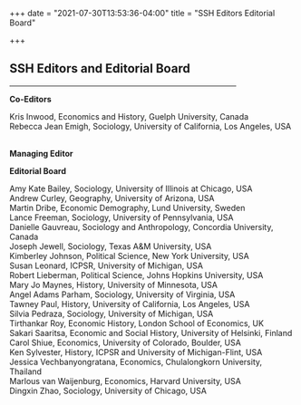 +++
date = "2021-07-30T13:53:36-04:00"
title = "SSH Editors Editorial Board"

+++

## **SSH Editors and Editorial Board**

<hr width=400; align=left> 

**Co-Editors**  
  
Kris Inwood, Economics and History, Guelph University, Canada  
Rebecca Jean Emigh, Sociology, University of California, Los Angeles, USA    
<br />

**Managing Editor**  

**Editorial Board**  

Amy Kate Bailey, Sociology, University of Illinois at Chicago, USA  
Andrew Curley, Geography, University of Arizona, USA  
Martin Dribe, Economic Demography, Lund University, Sweden    
Lance Freeman, Sociology, University of Pennsylvania, USA  
Danielle Gauvreau, Sociology and Anthropology, Concordia University, Canada  
Joseph Jewell, Sociology, Texas A&M University, USA  
Kimberley Johnson, Political Science, New York University, USA  
Susan Leonard, ICPSR, University of Michigan, USA  
Robert Lieberman, Political Science, Johns Hopkins University, USA  
Mary Jo Maynes, History, University of Minnesota, USA     
Angel Adams Parham, Sociology, University of Virginia, USA  
Tawney Paul, History, University of California, Los Angeles, USA  
Silvia Pedraza, Sociology, University of Michigan, USA  
Tirthankar Roy, Economic History, London School of Economics, UK  
Sakari Saaritsa, Economic and Social History, University of Helsinki, Finland  
Carol Shiue, Economics, University of Colorado, Boulder, USA  
Ken Sylvester, History, ICPSR and University of Michigan-Flint, USA  
Jessica Vechbanyongratana, Economics, Chulalongkorn University, Thailand  
Marlous van Waijenburg, Economics, Harvard University, USA  
Dingxin Zhao, Sociology, University of Chicago, USA  
